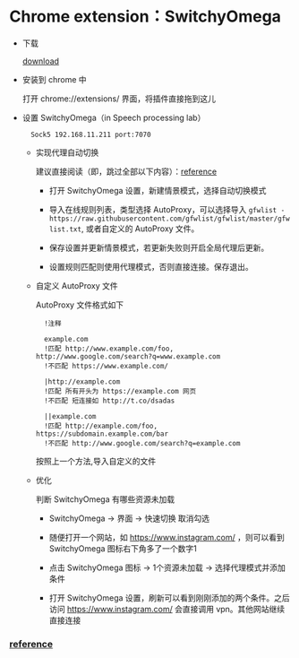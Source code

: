 # Chrome extension：SwitchyOmega

- 下载

    [download](https://github.com/FelisCatus/SwitchyOmega/releases)

- 安装到 chrome 中

    打开 chrome://extensions/ 界面，将插件直接拖到这儿

- 设置 SwitchyOmega（in Speech processing lab）

        Sock5 192.168.11.211 port:7070

    + 实现代理自动切换

        建议直接阅读（即，跳过全部以下内容）：[reference](https://eliyar.biz/AutoProxy-By-Shadowsocks-and-SwitchyOmega/)

        * 打开 SwitchyOmega 设置，新建情景模式，选择自动切换模式

        * 导入在线规则列表，类型选择 AutoProxy，可以选择导入 `gfwlist - https://raw.githubusercontent.com/gfwlist/gfwlist/master/gfwlist.txt`, 或者自定义的 AutoProxy 文件。

        * 保存设置并更新情景模式，若更新失败则开启全局代理后更新。

        * 设置规则匹配则使用代理模式，否则直接连接。保存退出。

    + 自定义 AutoProxy 文件

        AutoProxy 文件格式如下

            !注释

            example.com
            !匹配 http://www.example.com/foo, http://www.google.com/search?q=www.example.com
            !不匹配 https://www.example.com/

            |http://example.com
            !匹配 所有开头为 https://example.com 网页
            !不匹配 短连接如 http://t.co/dsadas

            ||example.com
            !匹配 http://example.com/foo, https://subdomain.example.com/bar
            !不匹配 http://www.google.com/search?q=example.com

        按照上一个方法,导入自定义的文件

    + 优化

        判断 SwitchyOmega 有哪些资源未加载

        * SwitchyOmega -> 界面 -> 快速切换 取消勾选

        * 随便打开一个网站，如 https://www.instagram.com/ ，则可以看到 SwitchyOmega 图标右下角多了一个数字1

        * 点击 SwitchyOmega 图标 -> 1个资源未加载 -> 选择代理模式并添加条件

        * 打开 SwitchyOmega 设置，刷新可以看到刚刚添加的两个条件。之后访问 https://www.instagram.com/ 会直接调用 vpn。其他网站继续直接连接

### [reference](https://github.com/FelisCatus/SwitchyOmega/wiki/GFWList)
